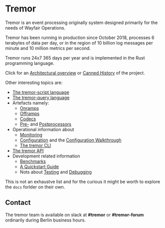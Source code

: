 # Tremor

Tremor is an event processing originally system designed primarily for the needs of Wayfair Operations.

Tremor has been running in production since October 2018, processes 6 terabytes of data per day, or in the region of 10 billion log messages per minute and 10 million metrics per second.

Tremor runs 24x7 365 days per year and is implemented in the Rust programming language.

Click for an [Architectural overview](./overview.md) or [Canned History](./history.md) of the project.

Other interesting topics are:

* [The tremor-script language](tremor-script/index.md)
* [The tremor-query language](tremor-query/index.md)
* Artefacts namely:
  * [Onramps](artefacts/onramps.md)
  * [Offramps](artefacts/offramps.md)
  * [Codecs](artefacts/codecs.md)
  * [Pre-](artefacts/preprocessors.md) and [Postprocessors](artefacts/postprocessors.md)
* Operational information about
  * [Monitoring](operations/monitoring.md)
  * [Configuration](operations/configuration.md) and the [Configuration Walkthrough](operations/configuration-walkthrough.md)
  * [The tremor CLI](operations/cli.md)
* [The tremor API](api.md)
* Development related information
  * [Benchmarks](development/benchmarking.md)
  * [A Quickstart Guide](development/quick-start.md)
  * Nots about [Testing](development/testing.md) and [Debugging](development/debugging.md)

This is not an exhaustve list and for the curious it might be worth to explore the `docs` forlder on their own.

## Contact

The tremor team is available on slack at __#tremor__  or __#tremor-forum__ ordinarily during Berlin business hours.
